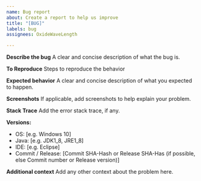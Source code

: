 ```yaml
---
name: Bug report
about: Create a report to help us improve
title: "[BUG]"
labels: bug
assignees: OxideWaveLength

---
```


**Describe the bug**
A clear and concise description of what the bug is.

**To Reproduce**
Steps to reproduce the behavior

**Expected behavior**
A clear and concise description of what you expected to happen.

**Screenshots**
If applicable, add screenshots to help explain your problem.

**Stack Trace**
Add the error stack trace, if any.

**Versions:**
 - OS: [e.g. Windows 10]
 - Java: [e.g. JDK1_8, JRE1_8]
 - IDE: [e.g. Eclipse]
 - Commit / Release: [Commit SHA-Hash or Release SHA-Has (if possible, else Commit number or Release version)]

**Additional context**
Add any other context about the problem here.
